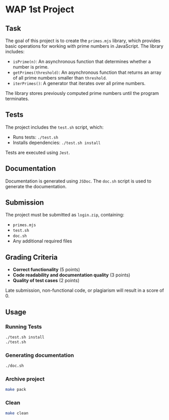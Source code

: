 # WAP 1st Project

## Task
The goal of this project is to create the `primes.mjs` library, which provides basic operations for working with prime numbers in JavaScript. The library includes:
- `isPrime(n)`: An asynchronous function that determines whether a number is prime.
- `getPrimes(threshold)`: An asynchronous function that returns an array of all prime numbers smaller than `threshold`.
- `iterPrimes()`: A generator that iterates over all prime numbers.

The library stores previously computed prime numbers until the program terminates.

## Tests
The project includes the `test.sh` script, which:
- Runs tests: `./test.sh`
- Installs dependencies: `./test.sh install`

Tests are executed using `Jest`.

## Documentation
Documentation is generated using `JSDoc`. The `doc.sh` script is used to generate the documentation.

## Submission
The project must be submitted as `login.zip`, containing:
- `primes.mjs`
- `test.sh`
- `doc.sh`
- Any additional required files

## Grading Criteria
- **Correct functionality** (5 points)
- **Code readability and documentation quality** (3 points)
- **Quality of test cases** (2 points)

Late submission, non-functional code, or plagiarism will result in a score of 0.

## Usage

### Running Tests
```bash
./test.sh install
./test.sh
```

### Generating documentation
```bash
./doc.sh
```

### Archive project
```bash
make pack
```

### Clean
```bash
make clean
```
